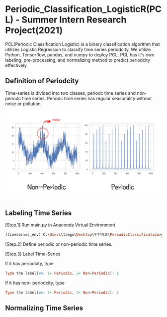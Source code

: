 # Periodic_Classification_LogisticR(PCL) - Summer Intern Research Project(2021)

PCL(Periodic Classification Logistic) is a binary classification algorithm that utilizes Logistic Regression to classify time series periodcity. We utilize Python, Tensorflow, pandas, and numpy to deploy PCL. PCL has it's own labeling, pre-processing, and normalizing method to predict periodcity effectively.

## Definition of Periodcity

Time-series is divided into two classes, periodc time series and non-periodc time series. Periodc time series has regular seasonality without noise or pollution. 

![Watch the video](resource1.png)

## Labeling Time Series

[Step.1] Run main.py in Anaconda Virtual Environment
```rb
(timeseries_env) C:\Users\taegu\Desktop\인턴자료\PeriodicClassification>python logistic_regression.py
```
[Step.2] Define periodic or non-periodic time series.

[Step.3] Label Time-Series

If it has periodcity, type
```rb
Type the label(ex: 1- Periodic, 2- Non-Periodic): 1
```

If it has non- periodcity, type
```rb
Type the label(ex: 1- Periodic, 2- Non-Periodic): 2
```

## Normalizing Time Series
